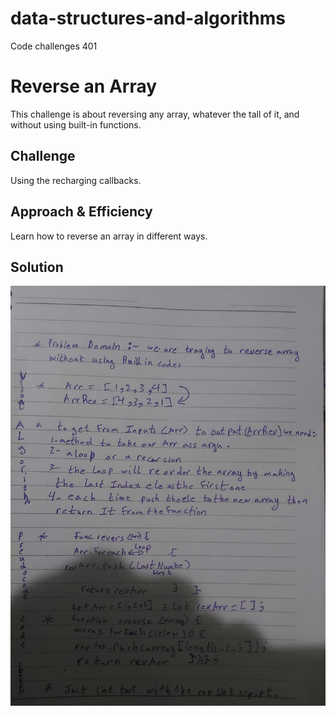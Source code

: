 # data-structures-and-algorithms
Code challenges 401

# Reverse an Array
This challenge is about reversing any array, whatever the tall of it, and without using built-in functions.
## Challenge
Using the recharging callbacks.

## Approach & Efficiency
Learn how to reverse an array in different ways.

## Solution
![UML Diagram](./assets/reverseAnArray.jpg)